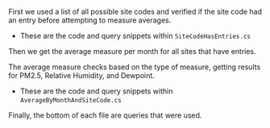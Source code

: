 First we used a list of all possible site codes and verified if the site code had an entry before attempting to measure averages.
    
*  These are the code and query snippets within `SiteCodeHasEntries.cs`

Then we get the average measure per month for all sites that have entries.

The average measure checks based on the type of measure, getting results for PM2.5, Relative Humidity, and Dewpoint.

* These are the code and query snippets within `AverageByMonthAndSiteCode.cs`

Finally, the bottom of each file are queries that were used.
